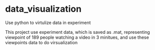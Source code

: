 # data_visualization
Use python to virtulize data in experiment

This project use experiment data, which is saved as .mat, representing viewpoint of 189 people watching a video
in 3 minitues, and use these viewpoints data to do virsualization
